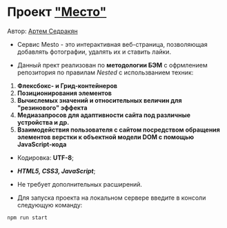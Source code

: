 # Проект ["Место"](https://artemsedrakyan.github.io/mesto-react/)

Автор: [Артем Седракян](https://github.com/ArtemSedrakyan)

[](./src/images/Mesto.gif)

* Сервис Mesto - это интерактивная веб-страница, позволяющая добавлять фотографии, удалять их и ставить лайки.

* Данный прект реализован по **методологии БЭМ** с офрмлением репозитория по правилам _Nested_ с использванием техник:

1. **Флексбокс- и Грид-контейнеров**
2. **Позиционирования элементов**
3. **Вычислемых значений и относительных величин для "резинового" эффекта**
4. **Медиазапросов для адаптивности сайта под различные устройства и др.**
5. **Взаимодействия пользователя с сайтом посредством обращения элементов верстки к объектной модели DOM c помощью JavaScript-кода**

* Кодировка: **UTF-8**;
* ***HTML5, CSS3, JavaScript***;
* Не требует дополнительных расширений.

* Для запуска проекта на локальном сервере введите в консоли следующую команду:

```
npm run start
```
